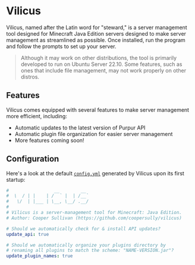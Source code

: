 # Vilicus
Vilicus, named after the Latin word for "steward," is a server management tool designed for Minecraft Java Edition servers designed
to make server management as streamlined as possible. Once installed, run the program and follow the prompts to set up your server.

> Although it may work on other distributions, the tool is primarily developed to run on Ubuntu Server 22.10. Some features,
such as ones that include file management, may not work properly on other distros.

## Features
Vilicus comes equipped with several features to make server management more efficient, including:

* Automatic updates to the latest version of Purpur API
* Automatic plugin file organization for easier server management
* More features coming soon!

## Configuration
Here's a look at the default [`config.yml`](https://github.com/coopersully/vilicus/blob/main/src/main/resources/config.yml) generated by Vilicus upon its first startup:

```yml
#                 __        __
#  \  / | |    | /  ` |  | /__`
#   \/  | |___ | \__, \__/ .__/
#
# Vilicus is a server-management tool for Minecraft: Java Edition.
# Author: Cooper Sullivan (https://github.com/coopersully/vilicus)

# Should we automatically check for & install API updates?
update_api: true

# Should we automatically organize your plugins directory by
# renaming all plugins to match the scheme: "NAME-VERSION.jar"?
update_plugin_names: true
```
